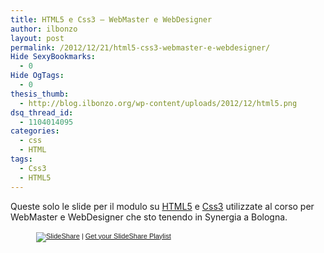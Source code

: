 ```yaml
---
title: HTML5 e Css3 – WebMaster e WebDesigner
author: ilbonzo
layout: post
permalink: /2012/12/21/html5-css3-webmaster-e-webdesigner/
Hide SexyBookmarks:
  - 0
Hide OgTags:
  - 0
thesis_thumb:
  - http://blog.ilbonzo.org/wp-content/uploads/2012/12/html5.png
dsq_thread_id:
  - 1104014095
categories:
  - css
  - HTML
tags:
  - Css3
  - HTML5
---
```

Queste solo le slide per il modulo su [HTML5][1] e [Css3][2] utilizzate al corso per WebMaster e WebDesigner che sto tenendo in Synergia a Bologna.

<div style="width:422px;margin:auto;">
  <div style="font-size:11px;font-family:tahoma,arial;height:26px;padding-top:2px;text-align:left;">
    <a title="SlideShare" href="http://www.slideshare.net/?src=multiwidget"><img src="http://static.slidesharecdn.com/swf/logo_embd.png" style="border:0px none;margin-bottom:-5px" alt="SlideShare" /></a> | <a href="http://www.slideshare.net/widgets/playlist" title="Get your SlideShare Playlist">Get your SlideShare Playlist</a>
  </div>
</div>

<div class='kindleWidget kindleLight' >
  
</div>



 [1]: http://it.wikipedia.org/wiki/HTML5 "HTML5 su Wikipedia"
 [2]: http://it.wikipedia.org/wiki/Css